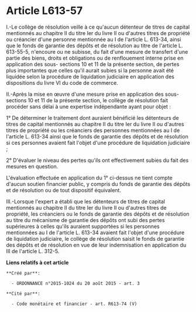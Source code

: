 # Article L613-57

I.-Le collège de résolution veille à ce qu'aucun détenteur de titres de capital mentionnés au chapitre II du titre Ier du
livre II ou d'autres titres de propriété ou créancier d'une personne mentionnée au I de l'article L. 613-34, ainsi que le
fonds de garantie des dépôts et de résolution au titre de l'article L. 613-55-5, n'encoure ou ne subisse, du fait d'une
mesure de transfert d'une partie des biens, droits et obligations ou de renflouement interne prise en application des sous-
sections 10 et 11 de la présente section, de pertes plus importantes que celles qu'il aurait subies si la personne avait été
liquidée selon la procédure de liquidation judiciaire en application des dispositions du livre VI du code de commerce. 

II.-Après la mise en œuvre d'une mesure prise en application des sous-sections 10 et 11 de la présente section, le collège de
résolution fait procéder sans délai à une expertise indépendante ayant pour objet : 

1° De déterminer le traitement dont auraient bénéficié les détenteurs de titres de capital mentionnés au chapitre II du titre
Ier du livre II ou d'autres titres de propriété ou les créanciers des personnes mentionnées au I de l'article L. 613-34 ainsi
que le fonds de garantie des dépôts et de résolution si ces personnes avaient fait l'objet d'une procédure de liquidation
judiciaire ; 

2° D'évaluer le niveau des pertes qu'ils ont effectivement subies du fait des mesures en question. 

L'évaluation effectuée en application du 1° ci-dessus ne tient compte d'aucun soutien financier public, y compris du fonds de
garantie des dépôts et de résolution ou de tout dispositif équivalent. 

III.-Lorsque l'expert a établi que les détenteurs de titres de capital mentionnés au chapitre II du titre Ier du livre II ou
d'autres titres de propriété, les créanciers ou le fonds de garantie des dépôts et de résolution au titre du mécanisme de
garantie des dépôts ont subi des pertes supérieures à celles qu'ils auraient supportées si les personnes mentionnées au I de
l'article L. 613-34 avaient fait l'objet d'une procédure de liquidation judiciaire, le collège de résolution saisit le fonds
de garantie des dépôts et de résolution en vue de leur indemnisation en application du III de l'article L. 312-5.

**Liens relatifs à cet article**

	**Créé par**:

	  - ORDONNANCE n°2015-1024 du 20 août 2015 - art. 3

	**Cité par**:

	  - Code monétaire et financier - art. R613-74 (V)
